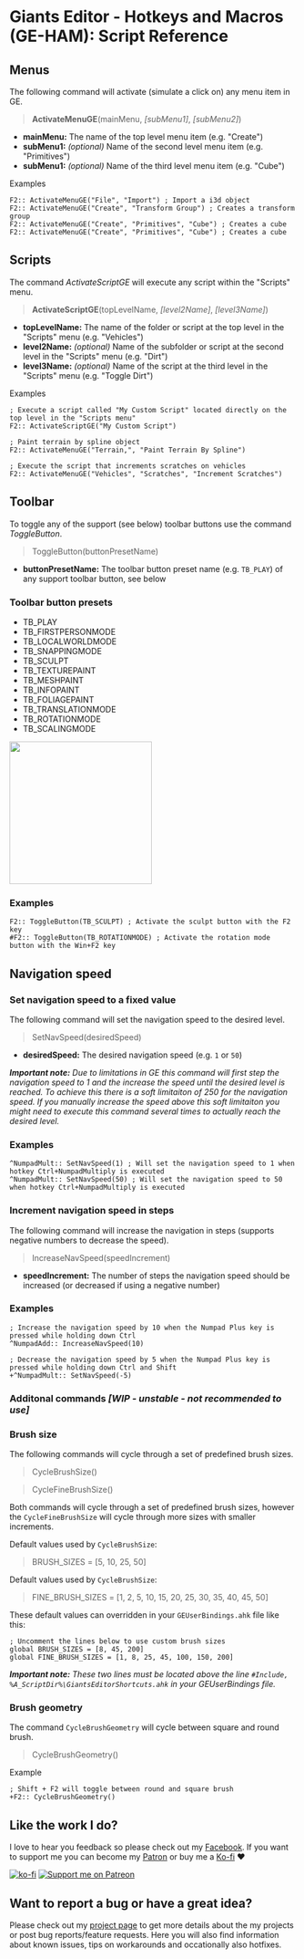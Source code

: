 # Giants Editor - Hotkeys and Macros (GE-HAM): Script Reference


## Menus
The following command will activate (simulate a click on) any menu item in GE.
> **ActivateMenuGE**(mainMenu, *[subMenu1]*, *[subMenu2]*) 

* **mainMenu:** The name of the top level menu item (e.g. "Create")
* **subMenu1:** *(optional)* Name of the second level menu item (e.g. "Primitives")
* **subMenu1:** *(optional)* Name of the third level menu item (e.g. "Cube")

Examples

```ahk
F2:: ActivateMenuGE("File", "Import") ; Import a i3d object
F2:: ActivateMenuGE("Create", "Transform Group") ; Creates a transform group
F2:: ActivateMenuGE("Create", "Primitives", "Cube") ; Creates a cube
F2:: ActivateMenuGE("Create", "Primitives", "Cube") ; Creates a cube
``` 

## Scripts
The command *ActivateScriptGE* will execute any script within the "Scripts" menu.
> **ActivateScriptGE**(topLevelName, *[level2Name]*, *[level3Name]*) 

* **topLevelName:** The name of the folder or script at the top level in the "Scripts" menu (e.g. "Vehicles")
* **level2Name:** *(optional)* Name of the subfolder or script at the second level in the "Scripts" menu (e.g. "Dirt")
* **level3Name:** *(optional)* Name of the script at the third level in the "Scripts" menu (e.g. "Toggle Dirt")

Examples

```ahk
; Execute a script called "My Custom Script" located directly on the top level in the "Scripts menu"
F2:: ActivateScriptGE("My Custom Script") 

; Paint terrain by spline object
F2:: ActivateMenuGE("Terrain,", "Paint Terrain By Spline")

; Execute the script that increments scratches on vehicles
F2:: ActivateMenuGE("Vehicles", "Scratches", "Increment Scratches")
``` 


## Toolbar
To toggle any of the support (see below) toolbar buttons use the command *ToggleButton*.

> ToggleButton(buttonPresetName)

* **buttonPresetName:** The toolbar button preset name (e.g. `TB_PLAY`) of any support toolbar button, see below

### Toolbar button presets

- TB_PLAY
- TB_FIRSTPERSONMODE
- TB_LOCALWORLDMODE
- TB_SNAPPINGMODE
- TB_SCULPT
- TB_TEXTUREPAINT
- TB_MESHPAINT
- TB_INFOPAINT
- TB_FOLIAGEPAINT
- TB_TRANSLATIONMODE
- TB_ROTATIONMODE
- TB_SCALINGMODE


[<img alt="" height="250px" src="https://user-images.githubusercontent.com/7383510/194700763-9db317a3-98f6-4189-b496-9d061600742f.png?v_DATE" />](https://user-images.githubusercontent.com/7383510/194700660-9bd0ff03-a9b4-48a3-b961-2303a0b5d59c.png)


### Examples

```ahk
F2:: ToggleButton(TB_SCULPT) ; Activate the sculpt button with the F2 key
#F2:: ToggleButton(TB_ROTATIONMODE) ; Activate the rotation mode button with the Win+F2 key
``` 

## Navigation speed

### Set navigation speed to a fixed value

The following command will set the navigation speed to the desired level.
> SetNavSpeed(desiredSpeed) 

* **desiredSpeed:** The desired navigation speed (e.g. `1` or `50`)

***Important note:** Due to limitations in GE this command will first step the navigation speed to 1 and the increase the speed until the desired level is reached. To achieve this there is a soft limitaiton of 250 for the navigation speed. If you manually increase the speed above this soft limitaiton you might need to execute this command several times to actually reach the desired level.*

### Examples

```ahk
^NumpadMult:: SetNavSpeed(1) ; Will set the navigation speed to 1 when hotkey Ctrl+NumpadMultiply is executed
^NumpadMult:: SetNavSpeed(50) ; Will set the navigation speed to 50 when hotkey Ctrl+NumpadMultiply is executed
``` 

### Increment navigation speed in steps

The following command will increase the navigation in steps (supports negative numbers to decrease the speed).
> IncreaseNavSpeed(speedIncrement) 

* **speedIncrement:** The number of steps the navigation speed should be increased (or decreased if using a negative number)

### Examples

```ahk
; Increase the navigation speed by 10 when the Numpad Plus key is pressed while holding down Ctrl
^NumpadAdd:: IncreaseNavSpeed(10) 

; Decrease the navigation speed by 5 when the Numpad Plus key is pressed while holding down Ctrl and Shift
+^NumpadMult:: SetNavSpeed(-5) 
``` 

### Additonal commands *[WIP - unstable - not recommended to use]*

### Brush size
The following commands will cycle through a set of predefined brush sizes.

> CycleBrushSize()

> CycleFineBrushSize()

Both commands will cycle through a set of predefined brush sizes, however the `CycleFineBrushSize` will cycle through more sizes with smaller increments.

Default values used by `CycleBrushSize`:
> BRUSH_SIZES = [5, 10, 25, 50]

Default values used by `CycleBrushSize`:
> FINE_BRUSH_SIZES = [1, 2, 5, 10, 15, 20, 25, 30, 35, 40, 45, 50]

These default values can overridden in your `GEUserBindings.ahk` file like this:
```ahk
; Uncomment the lines below to use custom brush sizes
global BRUSH_SIZES = [8, 45, 200]
global FINE_BRUSH_SIZES = [1, 8, 25, 45, 100, 150, 200]
``` 
***Important note:** These two lines must be located above the line `#Include, %A_ScriptDir%\GiantsEditorShortcuts.ahk` in your GEUserBindings file.*

### Brush geometry
The command `CycleBrushGeometry` will cycle between square and round brush.

> CycleBrushGeometry()

Example
```ahk
; Shift + F2 will toggle between round and square brush
+F2:: CycleBrushGeometry()
``` 


## Like the work I do?
I love to hear you feedback so please check out my [Facebook](https://www.facebook.com/w33zl). If you want to support me you can become my [Patron](https://www.patreon.com/wzlmodding) or buy me a [Ko-fi](https://ko-fi.com/w33zl) :heart:

[![ko-fi](https://ko-fi.com/img/githubbutton_sm.svg)](https://ko-fi.com/X8X0BB65P) [![Support me on Patreon](https://img.shields.io/endpoint.svg?url=https%3A%2F%2Fshieldsio-patreon.vercel.app%2Fapi%3Fusername%3Dwzlmodding%3F%26type%3Dpatrons&style=for-the-badge)](https://patreon.com/wzlmodding?)


## Want to report a bug or have a great idea?
Please check out my [project page](https://go.xilent.se/wzl-modding-projects) to get more details about the my projects or post bug reports/feature requests. Here you will also find information about known issues, tips on workarounds and occationally also hotfixes.

